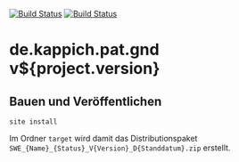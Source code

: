[![Build Status](https://travis-ci.org/datenverteiler/de.kappich.pat.gnd.svg?branch=develop)](https://travis-ci.org/datenverteiler/de.kappich.pat.gnd)
[![Build Status](https://api.bintray.com/packages/datenverteiler/maven/de.kappich.pat.gnd/images/download.svg)](https://bintray.com/datenverteiler/maven/de.kappich.pat.gnd)

de.kappich.pat.gnd v${project.version}
=========================


Bauen und Veröffentlichen
-------------------------

    site install

Im Ordner `target` wird damit das Distributionspaket
`SWE_{Name}_{Status}_V{Version}_D{Standdatum}.zip` erstellt.
